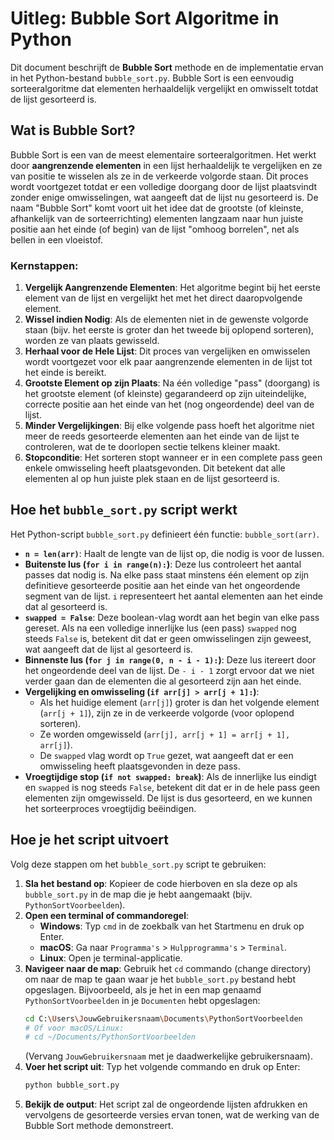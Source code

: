# Uitleg: Bubble Sort Algoritme in Python

Dit document beschrijft de **Bubble Sort** methode en de implementatie ervan in het Python-bestand `bubble_sort.py`. Bubble Sort is een eenvoudig sorteeralgoritme dat elementen herhaaldelijk vergelijkt en omwisselt totdat de lijst gesorteerd is.

## Wat is Bubble Sort?

Bubble Sort is een van de meest elementaire sorteeralgoritmen. Het werkt door **aangrenzende elementen** in een lijst herhaaldelijk te vergelijken en ze van positie te wisselen als ze in de verkeerde volgorde staan. Dit proces wordt voortgezet totdat er een volledige doorgang door de lijst plaatsvindt zonder enige omwisselingen, wat aangeeft dat de lijst nu gesorteerd is. De naam "Bubble Sort" komt voort uit het idee dat de grootste (of kleinste, afhankelijk van de sorteerrichting) elementen langzaam naar hun juiste positie aan het einde (of begin) van de lijst "omhoog borrelen", net als bellen in een vloeistof.

### Kernstappen:

1.  **Vergelijk Aangrenzende Elementen**: Het algoritme begint bij het eerste element van de lijst en vergelijkt het met het direct daaropvolgende element.
2.  **Wissel indien Nodig**: Als de elementen niet in de gewenste volgorde staan (bijv. het eerste is groter dan het tweede bij oplopend sorteren), worden ze van plaats gewisseld.
3.  **Herhaal voor de Hele Lijst**: Dit proces van vergelijken en omwisselen wordt voortgezet voor elk paar aangrenzende elementen in de lijst tot het einde is bereikt.
4.  **Grootste Element op zijn Plaats**: Na één volledige "pass" (doorgang) is het grootste element (of kleinste) gegarandeerd op zijn uiteindelijke, correcte positie aan het einde van het (nog ongeordende) deel van de lijst.
5.  **Minder Vergelijkingen**: Bij elke volgende pass hoeft het algoritme niet meer de reeds gesorteerde elementen aan het einde van de lijst te controleren, wat de te doorlopen sectie telkens kleiner maakt.
6.  **Stopconditie**: Het sorteren stopt wanneer er in een complete pass geen enkele omwisseling heeft plaatsgevonden. Dit betekent dat alle elementen al op hun juiste plek staan en de lijst gesorteerd is.

## Hoe het `bubble_sort.py` script werkt

Het Python-script `bubble_sort.py` definieert één functie: `bubble_sort(arr)`.

* **`n = len(arr)`**: Haalt de lengte van de lijst op, die nodig is voor de lussen.
* **Buitenste lus (`for i in range(n):`)**: Deze lus controleert het aantal passes dat nodig is. Na elke pass staat minstens één element op zijn definitieve gesorteerde positie aan het einde van het ongeordende segment van de lijst. `i` representeert het aantal elementen aan het einde dat al gesorteerd is.
* **`swapped = False`**: Deze boolean-vlag wordt aan het begin van elke pass gereset. Als na een volledige innerlijke lus (een pass) `swapped` nog steeds `False` is, betekent dit dat er geen omwisselingen zijn geweest, wat aangeeft dat de lijst al gesorteerd is.
* **Binnenste lus (`for j in range(0, n - i - 1):`)**: Deze lus itereert door het ongeordende deel van de lijst. De `- i - 1` zorgt ervoor dat we niet verder gaan dan de elementen die al gesorteerd zijn aan het einde.
* **Vergelijking en omwisseling (`if arr[j] > arr[j + 1]:`)**:
    * Als het huidige element (`arr[j]`) groter is dan het volgende element (`arr[j + 1]`), zijn ze in de verkeerde volgorde (voor oplopend sorteren).
    * Ze worden omgewisseld (`arr[j], arr[j + 1] = arr[j + 1], arr[j]`).
    * De `swapped` vlag wordt op `True` gezet, wat aangeeft dat er een omwisseling heeft plaatsgevonden in deze pass.
* **Vroegtijdige stop (`if not swapped: break`)**: Als de innerlijke lus eindigt en `swapped` is nog steeds `False`, betekent dit dat er in de hele pass geen elementen zijn omgewisseld. De lijst is dus gesorteerd, en we kunnen het sorteerproces vroegtijdig beëindigen.

## Hoe je het script uitvoert

Volg deze stappen om het `bubble_sort.py` script te gebruiken:

1.  **Sla het bestand op**: Kopieer de code hierboven en sla deze op als `bubble_sort.py` in de map die je hebt aangemaakt (bijv. `PythonSortVoorbeelden`).
2.  **Open een terminal of commandoregel**:
    * **Windows**: Typ `cmd` in de zoekbalk van het Startmenu en druk op Enter.
    * **macOS**: Ga naar `Programma's` > `Hulpprogramma's` > `Terminal`.
    * **Linux**: Open je terminal-applicatie.
3.  **Navigeer naar de map**: Gebruik het `cd` commando (change directory) om naar de map te gaan waar je het `bubble_sort.py` bestand hebt opgeslagen. Bijvoorbeeld, als je het in een map genaamd `PythonSortVoorbeelden` in je `Documenten` hebt opgeslagen:
    ```bash
    cd C:\Users\JouwGebruikersnaam\Documents\PythonSortVoorbeelden
    # Of voor macOS/Linux:
    # cd ~/Documents/PythonSortVoorbeelden
    ```
    (Vervang `JouwGebruikersnaam` met je daadwerkelijke gebruikersnaam).
4.  **Voer het script uit**: Typ het volgende commando en druk op Enter:
    ```bash
    python bubble_sort.py
    ```
5.  **Bekijk de output**: Het script zal de ongeordende lijsten afdrukken en vervolgens de gesorteerde versies ervan tonen, wat de werking van de Bubble Sort methode demonstreert.
